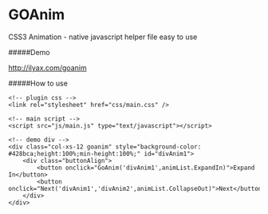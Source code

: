GOAnim
======

CSS3 Animation - native javascript  helper file easy to use 

#####Demo

http://ilyax.com/goanim


#####How to use 

    <!-- plugin css -->
    <link rel="stylesheet" href="css/main.css" />
    
    <!-- main script -->
    <script src="js/main.js" type="text/javascript"></script>
    
    <!-- demo div -->
    <div class="col-xs-12 goanim" style="background-color: #428bca;height:100%;min-height:100%;" id="divAnim1">
        <div class="buttonAlign">
            <button onclick="GoAnim('divAnim1',animList.ExpandIn)">Expand In</button>
            <button onclick="Next('divAnim1','divAnim2',animList.CollapseOut)">Next</button>
        </div>
    </div>
